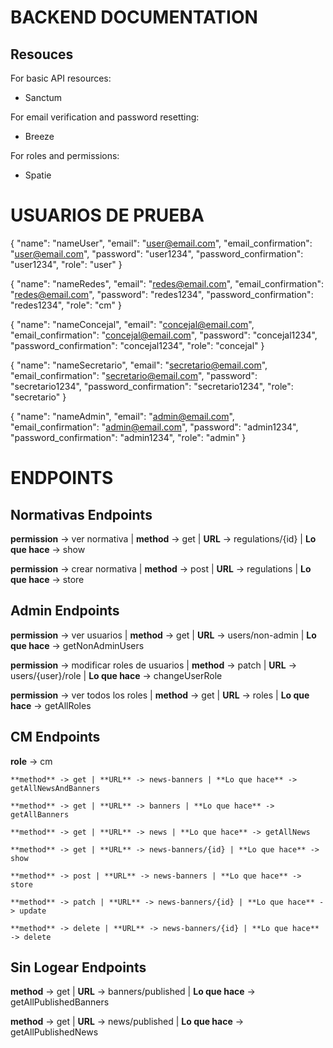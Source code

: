 # BACKEND DOCUMENTATION

## Resouces

For basic API resources:
 - Sanctum

For email verification and password resetting:
 - Breeze

For roles and permissions:
 - Spatie

# USUARIOS DE PRUEBA

{
    "name": "nameUser",
    "email": "user@email.com",
    "email_confirmation": "user@email.com",
    "password": "user1234",
    "password_confirmation": "user1234",
    "role": "user"
}

{
    "name": "nameRedes",
    "email": "redes@email.com",
    "email_confirmation": "redes@email.com",
    "password": "redes1234",
    "password_confirmation": "redes1234",
    "role": "cm"
}

{
    "name": "nameConcejal",
    "email": "concejal@email.com",
    "email_confirmation": "concejal@email.com",
    "password": "concejal1234",
    "password_confirmation": "concejal1234",
    "role": "concejal"
}

{
    "name": "nameSecretario",
    "email": "secretario@email.com",
    "email_confirmation": "secretario@email.com",
    "password": "secretario1234",
    "password_confirmation": "secretario1234",
    "role": "secretario"
}

{
    "name": "nameAdmin",
    "email": "admin@email.com",
    "email_confirmation": "admin@email.com",
    "password": "admin1234",
    "password_confirmation": "admin1234",
    "role": "admin"
}

# ENDPOINTS

## Normativas Endpoints

**permission** -> ver normativa | **method** -> get | **URL** -> regulations/{id} | **Lo que hace** -> show

**permission** -> crear normativa | **method** -> post | **URL** -> regulations | **Lo que hace** -> store

## Admin Endpoints

**permission** -> ver usuarios | **method** -> get | **URL** -> users/non-admin | **Lo que hace** -> getNonAdminUsers

**permission** -> modificar roles de usuarios | **method** -> patch | **URL** -> users/{user}/role | **Lo que hace** -> changeUserRole

**permission** -> ver todos los roles | **method** -> get | **URL** -> roles | **Lo que hace** -> getAllRoles

## CM Endpoints

**role** -> cm

    **method** -> get | **URL** -> news-banners | **Lo que hace** -> getAllNewsAndBanners

    **method** -> get | **URL** -> banners | **Lo que hace** -> getAllBanners

    **method** -> get | **URL** -> news | **Lo que hace** -> getAllNews

    **method** -> get | **URL** -> news-banners/{id} | **Lo que hace** -> show

    **method** -> post | **URL** -> news-banners | **Lo que hace** -> store

    **method** -> patch | **URL** -> news-banners/{id} | **Lo que hace** -> update

    **method** -> delete | **URL** -> news-banners/{id} | **Lo que hace** -> delete


## Sin Logear Endpoints

**method** -> get | **URL** -> banners/published | **Lo que hace** -> getAllPublishedBanners

**method** -> get | **URL** -> news/published | **Lo que hace** -> getAllPublishedNews
